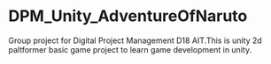 # DPM_Unity_AdventureOfNaruto
Group project for Digital Project Management D18 AIT.This is unity 2d paltformer basic game project to learn game development in unity.
